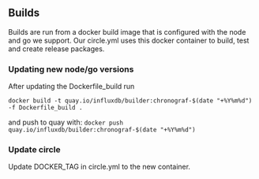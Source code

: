 ## Builds

Builds are run from a docker build image that is configured with the node and go we support.
Our circle.yml uses this docker container to build, test and create release packages.

### Updating new node/go versions
After updating the Dockerfile_build run

`docker build -t quay.io/influxdb/builder:chronograf-$(date "+%Y%m%d") -f Dockerfile_build .`

and push to quay with:
`docker push quay.io/influxdb/builder:chronograf-$(date "+%Y%m%d")`

### Update circle
Update DOCKER_TAG in circle.yml to the new container.
